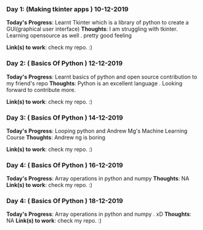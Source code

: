 ### Day 1: (Making tkinter apps ) 10-12-2019

**Today's Progress**: Learnt Tkinter which is a library of python to create a GUI(graphical user interface)
**Thoughts**: I am struggling with tkinter. Learning opensource as well . pretty good feeling

**Link(s) to work**: check my repo. :)

### Day 2: ( Basics Of Python ) 12-12-2019

**Today's Progress**: Learnt basics of python and open source contribution to my friend's repo
**Thoughts**: Python is an excellent language . Looking forward to contribute more.

**Link(s) to work**: check my repo. :)

### Day 3: ( Basics Of Python ) 14-12-2019

**Today's Progress**: Looping python and Andrew Mg's Machine Learning Course
**Thoughts**: Andrew ng is boring

**Link(s) to work**: check my repo. :)

### Day 4: ( Basics Of Python ) 16-12-2019

**Today's Progress**: Array operations in python and numpy
**Thoughts**: NA
**Link(s) to work**: check my repo. :)

### Day 4: ( Basics Of Python ) 18-12-2019

**Today's Progress**: Array operations in python and numpy . xD
**Thoughts**: NA
**Link(s) to work**: check my repo. :)